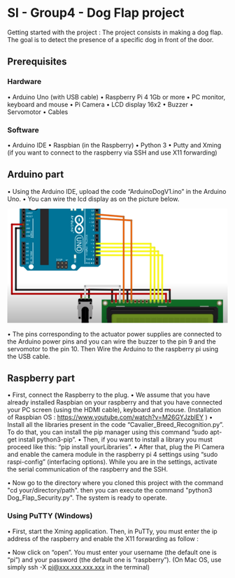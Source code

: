 # SI - Group4 - Dog Flap project
Getting started with the project : The project consists in making a dog flap. The goal is to detect the presence of a specific dog in front of the door.

## Prerequisites
### Hardware
•	Arduino Uno (with USB cable)
•	Raspberry Pi 4 1Gb or more
•	PC monitor, keyboard and mouse
•	Pi Camera
•	LCD display 16x2
•	Buzzer
•	Servomotor
•	Cables

### Software
•	Arduino IDE
•	Raspbian (in the Raspberry)
•	Python 3
•	Putty and Xming (if you want to connect to the raspberry via SSH and use X11 forwarding)


## Arduino part
•	Using the Arduino IDE, upload the code “ArduinoDogV1.ino” in the Arduino Uno. 
•	You can wire the lcd display as on the picture below.

<img src="Images/LCDwiring.png" >

•	The pins corresponding to the actuator power supplies are connected to the Arduino power pins and you can wire the buzzer to the pin 9 and the servomotor to the pin 10. Then Wire the Arduino to the raspberry pi using the USB cable.

## Raspberry part
•	First, connect the Raspberry to the plug.
•	We assume that you have already installed Raspbian on your raspberry and that you have connected your PC screen (using the HDMI cable), keyboard and mouse. (Installation of Raspbian OS : https://www.youtube.com/watch?v=M26GYJzblEY )
•	Install all the libraries present in the code “Cavalier_Breed_Recognition.py”. To do that, you can install the pip manager using this command ”sudo apt-get install python3-pip”.
•	Then, if you want to install a library you must proceed like this: “pip install yourLibraries”.
•	After that, plug the Pi Camera and enable the camera module in the raspberry pi 4 settings using “sudo raspi-config” (interfacing options). While you are in the settings, activate the serial communication of the raspberry and the SSH.

•	Now go to the directory where you cloned this project with the command "cd your/directory/path". then you can execute the command "python3 Dog_Flap_Security.py". The system is ready to operate.

### Using PuTTY (Windows)
•	First, start the Xming application. Then, in PuTTy, you must enter the ip address of the raspberry and enable the X11 forwarding as follow :

•	Now click on “open”. You must enter your username (the default  one is “pi”) and your password (the default one is “raspberry”). (On Mac OS, use simply ssh -X pi@xxx.xxx.xxx.xxx in the terminal)
